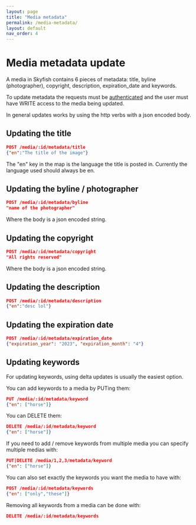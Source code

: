 ```yaml
---
layout: page
title: "Media metadata"
permalink: /media-metadata/
layout: default
nav_order: 4
---
```


# Media metadata update
A media in Skyfish contains 6 pieces of metadata: title, byline (photographer),
copyright, description, expiration_date and keywords.

To update metadata the requests must be [authenticated](/authentication/) and the user must have
WRITE access to the media being updated.

In general updates works by using the http verbs with a json encoded body.

## Updating the title

```json
POST /media/:id/metadata/title
{"en":"The title of the image"}
```

The "en" key in the map is the language the title is posted in. Currently the
language used should always be en.

## Updating the byline / photographer
```json
POST /media/:id/metadata/byline
"name of the photographer"
```

Where the body is a json encoded string.

## Updating the copyright
```json
POST /media/:id/metadata/copyright
"All rights reserved"
```

Where the body is a json encoded string.

## Updating the description

```json
POST /media/:id/metadata/description
{"en":"desc lol"}
```

## Updating the expiration date
```json
POST /media/:id/metadata/expiration_date
{"expiration_year": "2023", "expiration_month": "4"}
```

## Updating keywords
For updating keywords, using delta updates is usually the easiest option.

You can add keywords to a media by PUTing them:
```json
PUT /media/:id/metadata/keyword
{"en": ["horse"]}
```

You can DELETE them:

```json
DELETE /media/:id/metadata/keyword
{"en": ["horse"]}
```

If you need to add / remove keywords from multiple media you can specify multiple medias with:
```json
PUT|DELETE /media/1,2,3/metadata/keyword
{"en": ["horse"]}
```
You can also set exactly the keywords you want the media to have with:
```json
POST /media/:id/metadata/keywords
{"en": ["only","these"]}
```

Removing all keywords from a media can be done with:
```json
DELETE /media/:id/metadata/keywords
```
